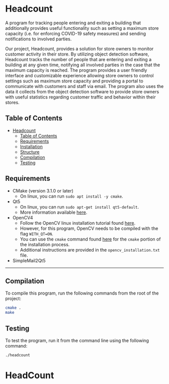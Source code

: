 # Headcount

A program for tracking people entering and exiting a building that additionally provides useful functionality such as setting a maximum store capacity (i.e. for enforcing COVID-19 safety measures) and sending notifications to involved parties.

 Our project, Headcount, provides a solution for store owners to monitor customer
activity in their store. By utilizing object detection software, Headcount tracks the number of
people that are entering and exiting a building at any given time, notifying all involved
parties in the case that the maximum capacity is reached. The program provides a user
friendly interface and customizable experience allowing store owners to control settings such
as maximum store capacity and providing a portal to communicate with customers and staff
via email. The program also uses the data it collects from the object detection software to
provide store owners with useful statistics regarding customer traffic and behavior within
their stores.

## Table of Contents

- [Headcount](#headcount)
  - [Table of Contents](#table-of-contents)
  - [Requirements](#requirements)
  - [Installation](#installation)
  - [Structure](#structure)
  - [Compilation](#compilation)
  - [Testing](#testing)

## Requirements

- CMake (version 3.1.0 or later)
  - On linux, you can run `sudo apt install -y cmake`.
- Qt5
  - On linux, you can run `sudo apt-get install qt5-default`.
  - More information available [here](https://wiki.qt.io/Install_Qt_5_on_Ubuntu).
- OpenCV4
  - Follow the OpenCV linux installation tutorial found [here](https://docs.opencv.org/master/d7/d9f/tutorial_linux_install.html).
  - However, for this program, OpenCV needs to be compiled with the flag `WITH_QT=ON`.
  - You can use the `cmake` command found [here](https://stackoverflow.com/questions/28776053/opencv-gtk2-x-error) for the `cmake` portion of the installation process.
  - Additional instructions are provided in the `opencv_installation.txt` file.
- SimpleMail2Qt5

---
## Compilation

To compile this program, run the following commands from the root of the project:

```sh
cmake .
make
```

## Testing

To test the program, run it from the command line using the following command:

```sh
./headcount
```
# HeadCount
